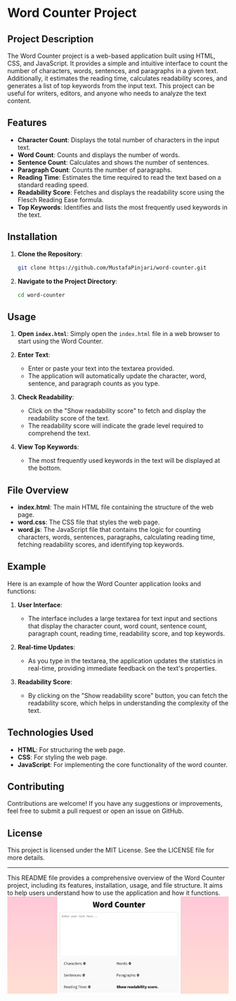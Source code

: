 # Word Counter Project

## Project Description

The Word Counter project is a web-based application built using HTML, CSS, and JavaScript. It provides a simple and intuitive interface to count the number of characters, words, sentences, and paragraphs in a given text. Additionally, it estimates the reading time, calculates readability scores, and generates a list of top keywords from the input text. This project can be useful for writers, editors, and anyone who needs to analyze the text content.

## Features

- **Character Count**: Displays the total number of characters in the input text.
- **Word Count**: Counts and displays the number of words.
- **Sentence Count**: Calculates and shows the number of sentences.
- **Paragraph Count**: Counts the number of paragraphs.
- **Reading Time**: Estimates the time required to read the text based on a standard reading speed.
- **Readability Score**: Fetches and displays the readability score using the Flesch Reading Ease formula.
- **Top Keywords**: Identifies and lists the most frequently used keywords in the text.

## Installation

1. **Clone the Repository**: 
   ```bash
   git clone https://github.com/MustafaPinjari/word-counter.git
   ```
2. **Navigate to the Project Directory**:
   ```bash
   cd word-counter
   ```

## Usage

1. **Open `index.html`**:
   Simply open the `index.html` file in a web browser to start using the Word Counter.

2. **Enter Text**:
   - Enter or paste your text into the textarea provided.
   - The application will automatically update the character, word, sentence, and paragraph counts as you type.

3. **Check Readability**:
   - Click on the "Show readability score" to fetch and display the readability score of the text.
   - The readability score will indicate the grade level required to comprehend the text.

4. **View Top Keywords**:
   - The most frequently used keywords in the text will be displayed at the bottom.

## File Overview

- **index.html**: The main HTML file containing the structure of the web page.
- **word.css**: The CSS file that styles the web page.
- **word.js**: The JavaScript file that contains the logic for counting characters, words, sentences, paragraphs, calculating reading time, fetching readability scores, and identifying top keywords.

## Example

Here is an example of how the Word Counter application looks and functions:

1. **User Interface**: 
   - The interface includes a large textarea for text input and sections that display the character count, word count, sentence count, paragraph count, reading time, readability score, and top keywords.

2. **Real-time Updates**:
   - As you type in the textarea, the application updates the statistics in real-time, providing immediate feedback on the text's properties.

3. **Readability Score**:
   - By clicking on the "Show readability score" button, you can fetch the readability score, which helps in understanding the complexity of the text.

## Technologies Used

- **HTML**: For structuring the web page.
- **CSS**: For styling the web page.
- **JavaScript**: For implementing the core functionality of the word counter.

## Contributing

Contributions are welcome! If you have any suggestions or improvements, feel free to submit a pull request or open an issue on GitHub.

## License

This project is licensed under the MIT License. See the LICENSE file for more details.

---

This README file provides a comprehensive overview of the Word Counter project, including its features, installation, usage, and file structure. It aims to help users understand how to use the application and how it functions.
![Capture](Capture.JPG)
